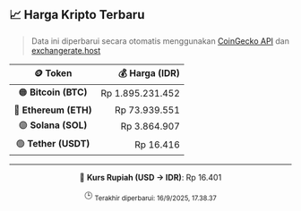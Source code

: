

<!-- HARGA_KRIPTO -->
## 📈 Harga Kripto Terbaru

> Data ini diperbarui secara otomatis menggunakan [CoinGecko API](https://www.coingecko.com/) dan [exchangerate.host](https://exchangerate.host/)

<div align="center">

| 🪙 Token | 💰 Harga (IDR) |
|:------:|---------------:|
| 🟠 **Bitcoin (BTC)**   | Rp 1.895.231.452 |
| 🔵 **Ethereum (ETH)**  | Rp 73.939.551 |
| 🟣 **Solana (SOL)**    | Rp 3.864.907 |
| 🟢 **Tether (USDT)**   | Rp 16.416 |

---

💱 **Kurs Rupiah (USD → IDR)**: Rp 16.401

🕒 <sub>Terakhir diperbarui: 16/9/2025, 17.38.37</sub>

</div>
<!-- /HARGA_KRIPTO -->